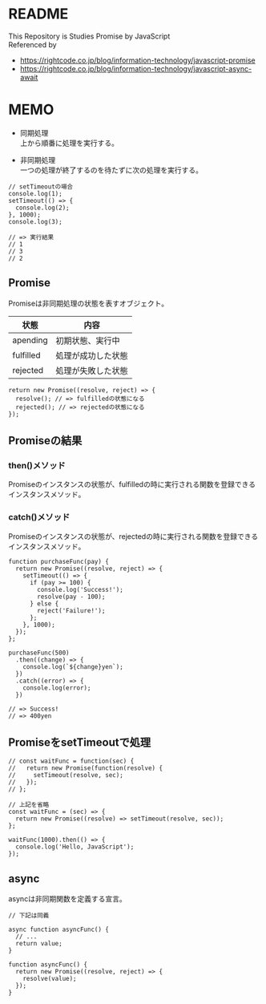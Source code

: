 # README
This Repository is Studies Promise by JavaScript<br>
Referenced by<br>
- <a href="https://rightcode.co.jp/blog/information-technology/javascript-promise" target="_blank" rel="noopener">https://rightcode.co.jp/blog/information-technology/javascript-promise</a>
- <a href="https://rightcode.co.jp/blog/information-technology/javascript-async-await" target="_blank" rel="noopener">https://rightcode.co.jp/blog/information-technology/javascript-async-await</a>

# MEMO

- 同期処理<br>
上から順番に処理を実行する。

- 非同期処理<br>
一つの処理が終了するのを待たずに次の処理を実行する。

```
// setTimeoutの場合
console.log(1);
setTimeout(() => {
  console.log(2);
}, 1000);
console.log(3);

// => 実行結果
// 1
// 3
// 2
```

## Promise
Promiseは非同期処理の状態を表すオブジェクト。

|状態|内容|
|-----|-----|
|apending|初期状態、実行中|
|fulfilled|処理が成功した状態|
|rejected|処理が失敗した状態|

```
return new Promise((resolve, reject) => {
  resolve(); // => fulfilledの状態になる
  rejected(); // => rejectedの状態になる
});
```

## Promiseの結果

### then()メソッド
Promiseのインスタンスの状態が、fulfilledの時に実行される関数を登録できるインスタンスメソッド。

### catch()メソッド
Promiseのインスタンスの状態が、rejectedの時に実行される関数を登録できるインスタンスメソッド。

```
function purchaseFunc(pay) {
  return new Promise((resolve, reject) => {
    setTimeout(() => {
      if (pay >= 100) {
        console.log('Success!');
        resolve(pay - 100);
      } else {
        reject('Failure!');
      };
    }, 1000);
  });
};

purchaseFunc(500)
  .then((change) => {
    console.log(`${change}yen`);
  })
  .catch((error) => {
    console.log(error);
  })

// => Success!
// => 400yen
```

## PromiseをsetTimeoutで処理

```
// const waitFunc = function(sec) {
//   return new Promise(function(resolve) {
//     setTimeout(resolve, sec);
//   });
// };

// 上記を省略
const waitFunc = (sec) => {
  return new Promise((resolve) => setTimeout(resolve, sec));
};

waitFunc(1000).then(() => {
  console.log('Hello, JavaScript');
});
```

## async
asyncは非同期関数を定義する宣言。

```
// 下記は同義

async function asyncFunc() {
  // ...
  return value;
}

function asyncFunc() {
  return new Promise((resolve, reject) => {
    resolve(value);
  });
}
```
